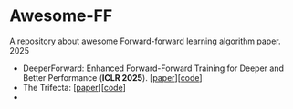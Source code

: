 # Awesome-FF
A repository about awesome Forward-forward learning algorithm paper. 
2025 
- DeeperForward: Enhanced Forward-Forward Training for Deeper and Better Performance (**ICLR 2025**). [[paper](https://openreview.net/pdf?id=kOYnXVQCtA)][[code](https://github.com/tobysunsun/deeperforward)]
- The Trifecta: [[paper](https://arxiv.org/abs/2311.18130)][[code](https://github.com/tdooms/trifecta)]
- 

